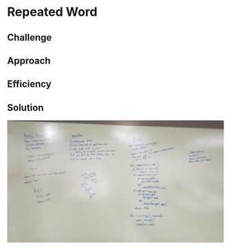 # Repeated Word
<!-- This function takes in a tree and replaces all numbers divisible by 3 with 'Fizz', all numbers divisible by 5 with 'Buzz' and all numbers divisible by 3 and 5 with 'Fizz-Buzz'. It then returns the modified tree. -->

## Challenge
<!-- - Write a function called FizzBuzzTree which takes a tree as an argument.
- Without utilizing any of the built-in methods available to your language, determine weather or not the value of each node is divisible by 3, 5 or both, and change the value of each of the nodes:
- If the value is divisible by 3, replace the value with “Fizz”
- If the value is divisible by 5, replace the value with “Buzz”
- If the value is divisible by 3 and 5, replace the value with “FizzBuzz”
- Return the tree with its new values. -->

## Approach
<!-- I traversed the tree in a pre-order and checked the values to see if they fit the requirements, if so, I replaced the value and then checked the children, if they existed and recursed. -->

## Efficiency
<!-- Time O(n) Space O(n) -->

## Solution
![repeated_word image](../assets/repeated_word.jpg)